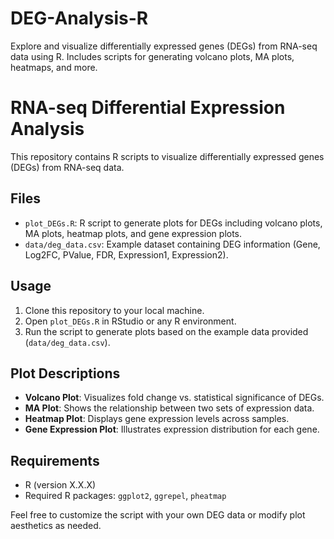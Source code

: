 # DEG-Analysis-R
Explore and visualize differentially expressed genes (DEGs) from RNA-seq data using R. Includes scripts for generating volcano plots, MA plots, heatmaps, and more.
# RNA-seq Differential Expression Analysis

This repository contains R scripts to visualize differentially expressed genes (DEGs) from RNA-seq data.

## Files

- `plot_DEGs.R`: R script to generate plots for DEGs including volcano plots, MA plots, heatmap plots, and gene expression plots.
- `data/deg_data.csv`: Example dataset containing DEG information (Gene, Log2FC, PValue, FDR, Expression1, Expression2).

## Usage

1. Clone this repository to your local machine.
2. Open `plot_DEGs.R` in RStudio or any R environment.
3. Run the script to generate plots based on the example data provided (`data/deg_data.csv`).

## Plot Descriptions

- **Volcano Plot**: Visualizes fold change vs. statistical significance of DEGs.
- **MA Plot**: Shows the relationship between two sets of expression data.
- **Heatmap Plot**: Displays gene expression levels across samples.
- **Gene Expression Plot**: Illustrates expression distribution for each gene.

## Requirements

- R (version X.X.X)
- Required R packages: `ggplot2`, `ggrepel`, `pheatmap`

Feel free to customize the script with your own DEG data or modify plot aesthetics as needed.
